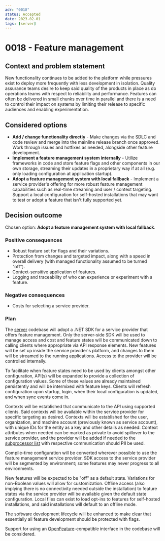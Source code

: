 ```yaml
---
adr: "0018"
status: Accepted
date: 2023-02-01
tags: [server]
---
```


# 0018 - Feature management

<AdrTable frontMatter={frontMatter}></AdrTable>

## Context and problem statement

New functionality continues to be added to the platform while pressures exist to deploy more
frequently with less development in isolation. Quality assurance teams desire to keep said quality
of the products in place as do operations teams with respect to reliability and performance.
Features can often be delivered in small chunks over time in parallel and there is a need to control
their impact on systems by limiting their release to specific audiences and enabling
experimentation.

## Considered options

- **Add / change functionality directly** - Make changes via the SDLC and code review and merge into
  the mainline release branch once approved. Work through issues and hotfixes as needed, alongside
  other feature development.
- **Implement a feature management system internally** - Utilize frameworks in code and store
  feature flags and other components in our own storage, streaming their updates in a proprietary
  way if at all (e.g. only loading configuration at application startup).
- **Adopt a feature management system with local fallback** - Implement a service provider's
  offering for more robust feature management capabilities such as real-time streaming and user /
  context targeting. Support a local configuration for self-hosted installations that may want to
  test or adopt a feature that isn't fully supported yet.

## Decision outcome

Chosen option: **Adopt a feature management system with local fallback**.

### Positive consequences

- Robust feature set for flags and their variations.
- Protection from changes and targeted impact, along with a speed in overall delivery (with managed
  functionality assumed to be turned "off").
- Context-sensitive application of features.
- Logging and traceability of who can experience or experiment with a feature.

### Negative consequences

- Costs for selecting a service provider.

### Plan

The [server][server] codebase will adopt a .NET SDK for a service provider that offers feature
management. Only the server-side SDK will be used to manage access and cost and feature states will
be communicated down to calling clients where appropriate via API response elements. New features
will be set up inside the service provider's platform, and changes to them will be streamed to the
running applications. Access to the provider will be controlled internally.

To facilitate when feature states need to be used by clients amongst other configuration, API(s)
will be expanded to provide a collection of configuration values. Some of these values are already
maintained persistently and will be intermixed with feature keys. Clients will refresh configuration
upon startup, login, when their local configuration is updated, and when sync events come in.

Contexts will be established that communicate to the API using supported clients. Said contexts will
be available within the service provider for specific targeting as desired. Contexts will be
established for the user, organization, and machine account (previously known as service account),
with unique IDs for the entity as a key and other details as needed. Context attributes when needed
can be marked as private to avoid spillover to the service provider, and the provider will be added
if needed to the [subprocessor list][subprocessors] with respective communication should PII be
used.

Compile-time configuration will be converted wherever possible to use the feature management service
provider. SDK access to the service provider will be segmented by environment; some features may
never progress to all environments.

New features will be expected to be "off" as a default state. Variations for non-Boolean values will
allow for customization. Offline access (also implying there is no connectivity needed outside the
installation) to feature states via the service provider will be available given the default state
configuration. Local files can exist to load opt-ins to features for self-hosted installations, and
said installations will default to an offline mode.

The software development lifecycle will be enhanced to make clear that essentially all feature
development should be protected with flags.

Support for using an [OpenFeature][openfeature]-compatible interface in the codebase will be
considered.

[server]: https://github.com/bitwarden/server
[subprocessors]: https://bitwarden.com/help/subprocessors/
[openfeature]: https://docs.openfeature.dev/docs/reference/intro/
